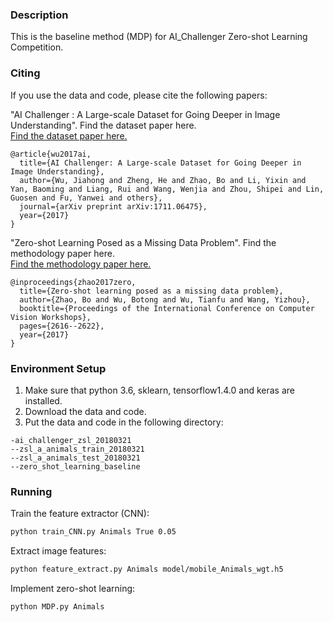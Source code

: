 ### Description
This is the baseline method (MDP) for AI_Challenger Zero-shot Learning Competition.

### Citing
If you use the data and code, please cite the following papers:

"AI Challenger : A Large-scale Dataset for Going Deeper in Image Understanding".
Find the dataset paper here.   
[Find the dataset paper here.](https://arxiv.org/abs/1711.06475)

```
@article{wu2017ai,
  title={AI Challenger: A Large-scale Dataset for Going Deeper in Image Understanding},
  author={Wu, Jiahong and Zheng, He and Zhao, Bo and Li, Yixin and Yan, Baoming and Liang, Rui and Wang, Wenjia and Zhou, Shipei and Lin, Guosen and Fu, Yanwei and others},
  journal={arXiv preprint arXiv:1711.06475},
  year={2017}
}
```

"Zero-shot Learning Posed as a Missing Data Problem".
Find the methodology paper here.   
[Find the methodology paper here.](http://openaccess.thecvf.com/content_ICCV_2017_workshops/papers/w38/Zhao_Zero-Shot_Learning_Posed_ICCV_2017_paper.pdf)

```
@inproceedings{zhao2017zero,
  title={Zero-shot learning posed as a missing data problem},
  author={Zhao, Bo and Wu, Botong and Wu, Tianfu and Wang, Yizhou},
  booktitle={Proceedings of the International Conference on Computer Vision Workshops},
  pages={2616--2622},
  year={2017}
}
```

### Environment Setup
1. Make sure that python 3.6, sklearn, tensorflow1.4.0 and keras are installed.
1. Download the data and code.
1. Put the data and code in the following directory:
```
-ai_challenger_zsl_20180321
--zsl_a_animals_train_20180321
--zsl_a_animals_test_20180321
--zero_shot_learning_baseline
```

### Running
Train the feature extractor (CNN):
```bash
python train_CNN.py Animals True 0.05
```

Extract image features:
```bash
python feature_extract.py Animals model/mobile_Animals_wgt.h5
```

Implement zero-shot learning:
```bash
python MDP.py Animals
```

